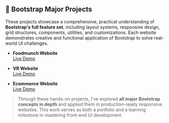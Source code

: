 ## 🚀 Bootstrap Major Projects

These projects showcase a comprehensive, practical understanding of **Bootstrap's full feature set**, including layout systems, responsive design, grid structures, components, utilities, and customizations. Each website demonstrates creative and functional application of Bootstrap to solve real-world UI challenges.

- **Foodmunch Website**  
  [Live Demo](https://food-munch-ashy.vercel.app/)

- **VR Website**  
  [Live Demo](https://vr-website-tau.vercel.app/)

- **Ecommerce Website**  
  [Live Demo](https://ecommerce-website-ecru-three.vercel.app/)

> Through these hands-on projects, I’ve explored **all major Bootstrap concepts in depth** and applied them in production-ready responsive websites. This work serves as both a portfolio and a learning milestone in mastering front-end UI development.
